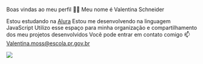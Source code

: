 Boas vindas ao meu perfil 💙💙
Meu nome é Valentina Schneider 

Estou estudando na [Alura](https://cursos.alura.com.br/user/valentina-moss)
Estou me desenvolvendo na linguagem JavaScript
Utilizo esse espaço para minha organização e compartilhamento dos meu projetos desenvolvidos
Você pode entrar em contato comigo 📫
Valentina.moss@escola.pr.gov.br 

![](https://tenor.com/pt-BR/view/tangled-sit-down-settle-down-down-stop-gif-18745589)
